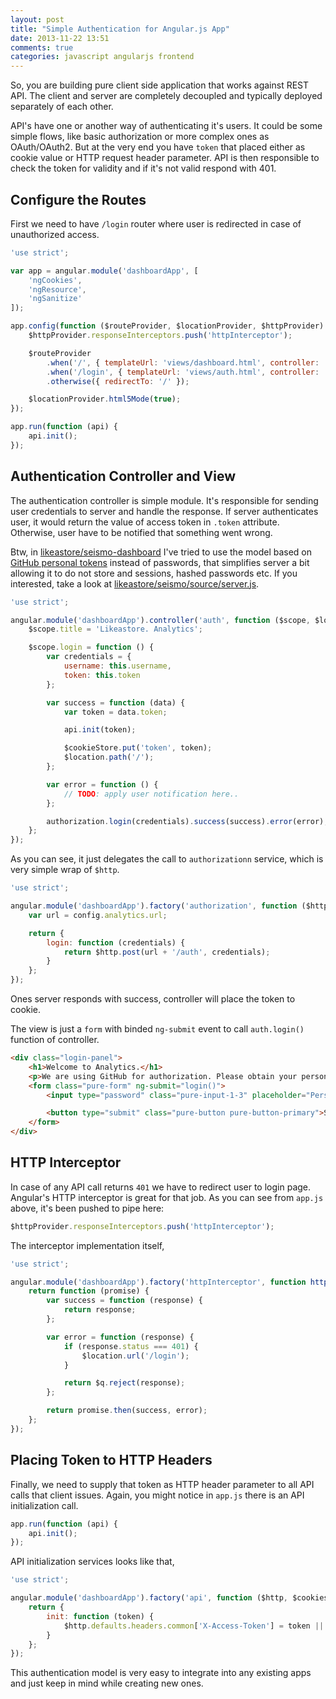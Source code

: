 ```yaml
---
layout: post
title: "Simple Authentication for Angular.js App"
date: 2013-11-22 13:51
comments: true
categories: javascript angularjs frontend
---
```


So, you are building pure client side application that works against REST API. The client and server are completely decoupled and typically deployed separately of each other.

API's have one or another way of authenticating it's users. It could be some simple flows, like basic authorization or more complex ones as OAuth/OAuth2. But at the very end you have `token` that placed either as cookie value or HTTP request header parameter. API is then responsible to check the token for validity and if it's not valid respond with 401.

<!-- More -->

## Configure the Routes

First we need to have `/login` router where user is redirected in case of unauthorized access.

```js
'use strict';

var app = angular.module('dashboardApp', [
	'ngCookies',
	'ngResource',
	'ngSanitize'
]);

app.config(function ($routeProvider, $locationProvider, $httpProvider) {
	$httpProvider.responseInterceptors.push('httpInterceptor');

	$routeProvider
		.when('/', { templateUrl: 'views/dashboard.html', controller: 'dashboard' })
		.when('/login', { templateUrl: 'views/auth.html', controller: 'auth' })
		.otherwise({ redirectTo: '/' });

	$locationProvider.html5Mode(true);
});

app.run(function (api) {
	api.init();
});
```

## Authentication Controller and View

The authentication controller is simple module. It's responsible for sending user credentials to server and handle the response. If server authenticates user, it would return the value of access token in `.token` attribute. Otherwise, user have to be notified that something went wrong.

Btw, in [likeastore/seismo-dashboard](https://github.com/likeastore/seismo-dashboard) I've tried to use the model based on [GitHub personal tokens](https://help.github.com/articles/creating-an-access-token-for-command-line-use) instead of passwords, that simplifies server a bit allowing it to do not store and sessions, hashed passwords etc. If you interested, take a look at [likeastore/seismo/source/server.js](https://github.com/likeastore/seismo/blob/master/source/server.js#L40).

```js
'use strict';

angular.module('dashboardApp').controller('auth', function ($scope, $location, $cookieStore, authorization, api) {
	$scope.title = 'Likeastore. Analytics';

	$scope.login = function () {
		var credentials = {
			username: this.username,
			token: this.token
		};

		var success = function (data) {
			var token = data.token;

			api.init(token);

			$cookieStore.put('token', token);
			$location.path('/');
		};

		var error = function () {
			// TODO: apply user notification here..
		};

		authorization.login(credentials).success(success).error(error);
	};
});
```

As you can see, it just delegates the call to `authorizationn` service, which is very simple wrap of `$http`.

```js
'use strict';

angular.module('dashboardApp').factory('authorization', function ($http, config) {
	var url = config.analytics.url;

	return {
		login: function (credentials) {
			return $http.post(url + '/auth', credentials);
		}
	};
});

```

Ones server responds with success, controller will place the token to cookie.

The view is just a `form` with binded `ng-submit` event to call `auth.login()` function of controller.

```html
<div class="login-panel">
	<h1>Welcome to Analytics.</h1>
	<p>We are using GitHub for authorization. Please obtain your personal token and use it to sign in.</p>
	<form class="pure-form" ng-submit="login()">
		<input type="password" class="pure-input-1-3" placeholder="Personal Token..." name="token" ng-model="token" required/>

		<button type="submit" class="pure-button pure-button-primary">Sign in</button>
	</form>
</div>
```

## HTTP Interceptor

In case of any API call returns `401` we have to redirect user to login page. Angular's HTTP interceptor is great for that job. As you can see from `app.js` above, it's been pushed to pipe here:

```js
$httpProvider.responseInterceptors.push('httpInterceptor');
```

The interceptor implementation itself,

```js
'use strict';

angular.module('dashboardApp').factory('httpInterceptor', function httpInterceptor ($q, $window, $location) {
	return function (promise) {
		var success = function (response) {
			return response;
		};

		var error = function (response) {
			if (response.status === 401) {
				$location.url('/login');
			}

			return $q.reject(response);
		};

		return promise.then(success, error);
	};
});
```

## Placing Token to HTTP Headers

Finally, we need to supply that token as HTTP header parameter to all API calls that client issues. Again, you might notice in `app.js` there is an API initialization call.

```js
app.run(function (api) {
	api.init();
});
```

API initialization services looks like that,

```js
'use strict';

angular.module('dashboardApp').factory('api', function ($http, $cookies) {
	return {
		init: function (token) {
			$http.defaults.headers.common['X-Access-Token'] = token || $cookies.token;
		}
	};
});

```

This authentication model is very easy to integrate into any existing apps and just keep in mind while creating new ones.


